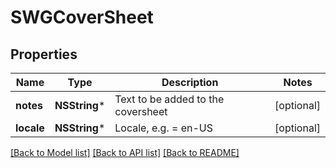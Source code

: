 # SWGCoverSheet

## Properties
Name | Type | Description | Notes
------------ | ------------- | ------------- | -------------
**notes** | **NSString*** | Text to be added to the coversheet | [optional] 
**locale** | **NSString*** | Locale, e.g. &#x3D; en-US | [optional] 

[[Back to Model list]](../README.md#documentation-for-models) [[Back to API list]](../README.md#documentation-for-api-endpoints) [[Back to README]](../README.md)


